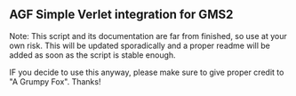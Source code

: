 ## AGF Simple Verlet integration for GMS2

Note: This script and its documentation are far from finished, so use at your own risk. This will be updated sporadically and a proper readme will be added as soon as the script is stable enough.

IF you decide to use this anyway, please make sure to give proper credit to "A Grumpy Fox". Thanks!
